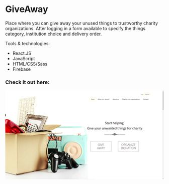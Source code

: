 # GiveAway

Place where you can give away your unused things to trustworthy charity organizations. After logging in a form available to specify the things category, institution choice and delivery order.

Tools & technologies:
* React.JS
* JavaScript
* HTML/CSS/Sass
* Firebase

### Check it out here:

<a href="https://adamptk.github.io/give-away"><img src="public/GiveAway.png" alt="GiveAway" /></a>
